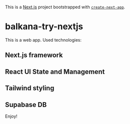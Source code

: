 This is a [Next.js](https://nextjs.org/) project bootstrapped with [`create-next-app`](https://github.com/vercel/next.js/tree/canary/packages/create-next-app).

# balkana-try-nextjs

This is a web app. Used technologies:
## Next.js framework
## React UI State and Management
## Tailwind styling
## Supabase DB

Enjoy!


